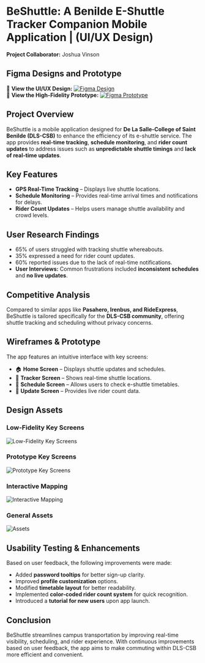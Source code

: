 # BeShuttle: A Benilde E-Shuttle Tracker Companion Mobile Application | (UI/UX Design)
**Project Collaborator:** Joshua Vinson

## Figma Designs and Prototype  
🔗 **View the UI/UX Design:** [![Figma Design](https://img.shields.io/badge/Figma-Design-blue?logo=figma)](https://www.figma.com/design/C4ZpiRVb1JbIQXDKcskcCd/BeShuttle-Prototypes---UIUX?node-id=7-1777&t=kUixTEZ9awkFP32Y-1)  
🔗 **View the High-Fidelity Prototype:** [![Figma Prototype](https://img.shields.io/badge/Figma-Prototype-blue?logo=figma)](https://www.figma.com/proto/C4ZpiRVb1JbIQXDKcskcCd/BeShuttle-Prototypes---UIUX?node-id=140-3692&scaling=scale-down&page-id=7%3A1777&starting-point-node-id=140%3A3692)

## Project Overview  
BeShuttle is a mobile application designed for **De La Salle-College of Saint Benilde (DLS-CSB)** to enhance the efficiency of its e-shuttle service. The app provides **real-time tracking**, **schedule monitoring**, and **rider count updates** to address issues such as **unpredictable shuttle timings** and **lack of real-time updates**.

## Key Features  
- **GPS Real-Time Tracking** – Displays live shuttle locations.  
- **Schedule Monitoring** – Provides real-time arrival times and notifications for delays.  
- **Rider Count Updates** – Helps users manage shuttle availability and crowd levels.

## User Research Findings  
- 65% of users struggled with tracking shuttle whereabouts.  
- 35% expressed a need for rider count updates.  
- 60% reported issues due to the lack of real-time notifications.  
- **User Interviews:** Common frustrations included **inconsistent schedules** and **no live updates**.

## Competitive Analysis  
Compared to similar apps like **Pasahero, Irenbus, and RideExpress**, BeShuttle is tailored specifically for the **DLS-CSB community**, offering shuttle tracking and scheduling without privacy concerns.

## Wireframes & Prototype  
The app features an intuitive interface with key screens:  
- 🏠 **Home Screen** – Displays shuttle updates and schedules.  
- 📍 **Tracker Screen** – Shows real-time shuttle locations.  
- 📅 **Schedule Screen** – Allows users to check e-shuttle timetables.  
- 🔢 **Update Screen** – Provides live rider count data.

## Design Assets

### Low-Fidelity Key Screens  
![Low-Fidelity Key Screens](low-fidelity-key-screens.png)

### Prototype Key Screens  
![Prototype Key Screens](prototype-key-screens.png)

### Interactive Mapping  
![Interactive Mapping](interactive-mapping.png)

### General Assets  
![Assets](assets.png)

## Usability Testing & Enhancements  
Based on user feedback, the following improvements were made:  
- Added **password tooltips** for better sign-up clarity.  
- Improved **profile customization** options.  
- Modified **timetable layout** for better readability.  
- Implemented **color-coded rider count system** for quick recognition.  
- Introduced a **tutorial for new users** upon app launch.

## Conclusion  
BeShuttle streamlines campus transportation by improving real-time visibility, scheduling, and rider experience. With continuous improvements based on user feedback, the app aims to make commuting within DLS-CSB more efficient and convenient.
